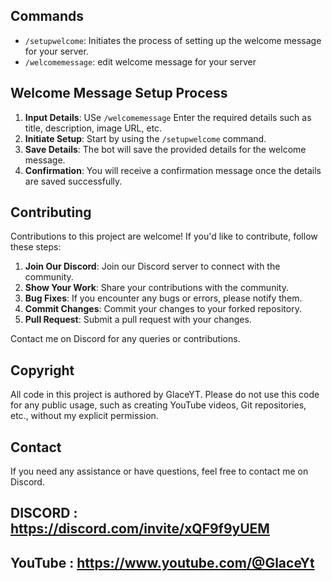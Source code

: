 ## Commands

- `/setupwelcome`: Initiates the process of setting up the welcome message for your server.
- `/welcomemessage`: edit welcome message for your server

## Welcome Message Setup Process

1. **Input Details**: USe `/welcomemessage` Enter the required details such as title, description, image URL, etc. 
2. **Initiate Setup**: Start by using the `/setupwelcome` command.
3. **Save Details**: The bot will save the provided details for the welcome message.
4. **Confirmation**: You will receive a confirmation message once the details are saved successfully.

## Contributing

Contributions to this project are welcome! If you'd like to contribute, follow these steps:

1. **Join Our Discord**: Join our Discord server to connect with the community.
2. **Show Your Work**: Share your contributions with the community.
3. **Bug Fixes**: If you encounter any bugs or errors, please notify them.
4. **Commit Changes**: Commit your changes to your forked repository.
5. **Pull Request**: Submit a pull request with your changes.

Contact me on Discord for any queries or contributions.

## Copyright

All code in this project is authored by GlaceYT. Please do not use this code for any public usage, such as creating YouTube videos, Git repositories, etc., without my explicit permission.

## Contact

If you need any assistance or have questions, feel free to contact me on Discord.
## DISCORD :  https://discord.com/invite/xQF9f9yUEM                   
## YouTube : https://www.youtube.com/@GlaceYt    
